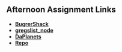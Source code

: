 ## Afternoon Assignment Links

* **[BugrerShack](https://github.com/DavidLiamB/BugrerShack)**
* **[gregslist_node](https://github.com/DavidLiamB/gregslist_node)**
* **[DaPlanets](https://github.com/DavidLiamB/DaPlanets)**
* **[Repo](https://github.com/DavidLiamB/<ASSIGNMENT_REPO>)**
